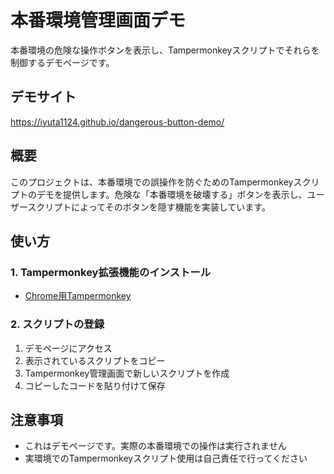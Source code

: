 # 本番環境管理画面デモ

本番環境の危険な操作ボタンを表示し、Tampermonkeyスクリプトでそれらを制御するデモページです。

## デモサイト

https://iyuta1124.github.io/dangerous-button-demo/

## 概要

このプロジェクトは、本番環境での誤操作を防ぐためのTampermonkeyスクリプトのデモを提供します。危険な「本番環境を破壊する」ボタンを表示し、ユーザースクリプトによってそのボタンを隠す機能を実装しています。


## 使い方

### 1. Tampermonkey拡張機能のインストール

- [Chrome用Tampermonkey](https://chrome.google.com/webstore/detail/tampermonkey/dhdgffkkebhmkfjojejmpbldmpobfkfo)

### 2. スクリプトの登録

1. デモページにアクセス
2. 表示されているスクリプトをコピー
3. Tampermonkey管理画面で新しいスクリプトを作成
4. コピーしたコードを貼り付けて保存


## 注意事項

- これはデモページです。実際の本番環境での操作は実行されません
- 実環境でのTampermonkeyスクリプト使用は自己責任で行ってください
